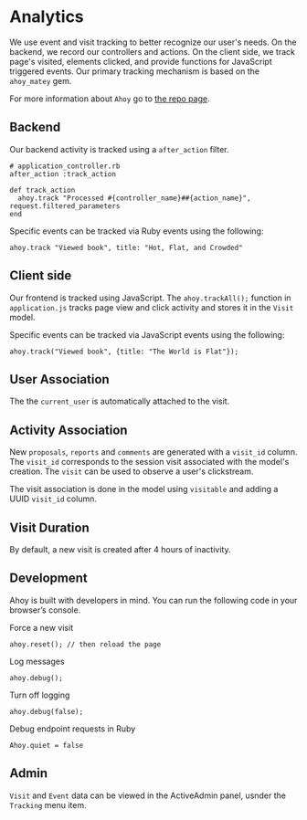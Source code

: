 # Analytics

We use event and visit tracking to better recognize our user's needs. On the backend, we record our controllers and actions. On the client side, we track page's visited, elements clicked, and provide functions for JavaScript triggered events. Our primary tracking mechanism is based on the ```ahoy_matey``` gem. 

For more information about ```Ahoy``` go to [the repo page](https://github.com/ankane/ahoy).

## Backend

Our backend activity is tracked using a ```after_action``` filter.

```
# application_controller.rb
after_action :track_action

def track_action
  ahoy.track "Processed #{controller_name}##{action_name}", request.filtered_parameters
end
```

Specific events can be tracked via Ruby events using the following:

```
ahoy.track "Viewed book", title: "Hot, Flat, and Crowded"
```

## Client side

Our frontend is tracked using JavaScript. The ```ahoy.trackAll();``` function in ```application.js``` tracks page view and click activity and stores it in the ```Visit``` model.

Specific events can be tracked via JavaScript events using the following:

```
ahoy.track("Viewed book", {title: "The World is Flat"});
```

## User Association

The the ```current_user``` is automatically attached to the visit.

## Activity Association

New ```proposals```, ```reports``` and ```comments``` are generated with a ```visit_id``` column. The ```visit_id``` corresponds to the session visit associated with the model's creation. The ```visit``` can be used to observe a user's clickstream.

The visit association is done in the model using ```visitable``` and adding a UUID ```visit_id``` column.

## Visit Duration

By default, a new visit is created after 4 hours of inactivity.

## Development

Ahoy is built with developers in mind. You can run the following code in your browser’s console.

Force a new visit

```ahoy.reset(); // then reload the page```

Log messages

```ahoy.debug();```

Turn off logging

```ahoy.debug(false);```

Debug endpoint requests in Ruby

```Ahoy.quiet = false```

## Admin

```Visit``` and ```Event``` data can be viewed in the ActiveAdmin panel, usnder the ```Tracking``` menu item.
